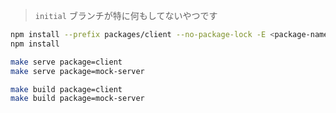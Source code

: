 > `initial` ブランチが特に何もしてないやつです

```bash
npm install --prefix packages/client --no-package-lock -E <package-name>
npm install
```

```bash
make serve package=client
make serve package=mock-server

make build package=client
make build package=mock-server
```
